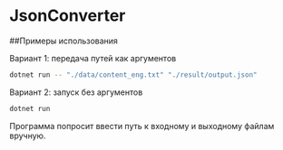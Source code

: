 # JsonConverter

##Примеры использования

Вариант 1: передача путей как аргументов

```bash
dotnet run -- "./data/content_eng.txt" "./result/output.json"
```

Вариант 2: запуск без аргументов
```bash
dotnet run
```
Программа попросит ввести путь к входному и выходному файлам вручную.
